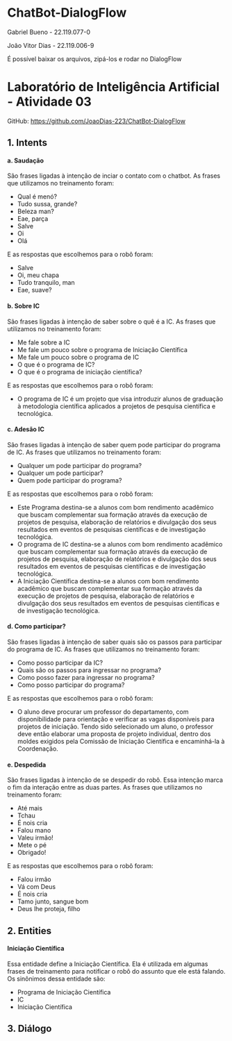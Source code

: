 # ChatBot-DialogFlow

Gabriel Bueno - 22.119.077-0


João Vitor Dias - 22.119.006-9

É possível baixar os arquivos, zipá-los e rodar no DialogFlow

# Laboratório de Inteligência Artificial - Atividade 03
GitHub: https://github.com/JoaoDias-223/ChatBot-DialogFlow

## 1. Intents
#### a. Saudação
São frases ligadas à intenção de inciar o contato com o chatbot. As frases que utilizamos no treinamento foram:
- Qual é menó?
- Tudo sussa, grande?
- Beleza man?
- Eae, parça
- Salve
- Oi
- Olá

E as respostas que escolhemos para o robô foram:
- Salve
- Oi, meu chapa
- Tudo tranquilo, man
- Eae, suave?

#### b. Sobre IC
São frases ligadas à intenção de saber sobre o quê é a IC. As frases que utilizamos no treinamento foram:
- Me fale sobre a IC
- Me fale um pouco sobre o programa de Iniciação Científica
- Me fale um pouco sobre o programa de IC
- O que é o programa de IC?
- O que é o programa de iniciação científica?

E as respostas que escolhemos para o robô foram:
- O programa de IC é um projeto que visa introduzir alunos de graduação à metodologia científica aplicados a projetos de pesquisa científica e tecnológica.

#### c. Adesão IC
São frases ligadas à intenção de saber quem pode participar do programa de IC. As frases que utilizamos no treinamento foram:
- Qualquer um pode participar do programa?
- Qualquer um pode participar?
- Quem pode participar do programa?

E as respostas que escolhemos para o robô foram:
- Este Programa destina-se a alunos com bom rendimento acadêmico que buscam complementar sua formação através da execução de projetos de pesquisa, elaboração de relatórios e divulgação dos seus resultados em eventos de pesquisas científicas e de investigação tecnológica.
- O programa de IC destina-se a alunos com bom rendimento acadêmico que buscam complementar sua formação através da execução de projetos de pesquisa, elaboração de relatórios e divulgação dos seus resultados em eventos de pesquisas científicas e de investigação tecnológica.
- A Iniciação Científica destina-se a alunos com bom rendimento acadêmico que buscam complementar sua formação através da execução de projetos de pesquisa, elaboração de relatórios e divulgação dos seus resultados em eventos de pesquisas científicas e de investigação tecnológica.

#### d. Como participar?
São frases ligadas à intenção de saber quais são os passos para participar do programa de IC. As frases que utilizamos no treinamento foram:
- Como posso participar da IC?
- Quais são os passos para ingressar no programa?
- Como posso fazer para ingressar no programa?
- Como posso participar do programa?
		
E as respostas que escolhemos para o robô foram:
- O aluno deve procurar um professor do departamento, com disponibilidade para orientação e verificar as vagas disponíveis para projetos de iniciação. Tendo sido selecionado um aluno, o professor deve então elaborar uma proposta de projeto individual, dentro dos moldes exigidos pela Comissão de Iniciação Científica e encaminhá-la à Coordenação.

#### e. Despedida
São frases ligadas à intenção de se despedir do robô. Essa intenção marca o fim da interação entre as duas partes. As frases que utilizamos no treinamento foram:
- Até mais
- Tchau
- É nois cria
- Falou mano
- Valeu irmão!
- Mete o pé
- Obrigado!

E as respostas que escolhemos para o robô foram:
- Falou irmão
- Vá com Deus
- É nois cria
- Tamo junto, sangue bom
- Deus lhe proteja, filho

## 2. Entities
#### Iniciação Científica
Essa entidade define a Iniciação Científica. Ela é utilizada em algumas frases de treinamento para notificar o robô do assunto que ele está falando. Os sinônimos dessa entidade são:
- Programa de Iniciação Científica
- IC
- Iniciação Científica

## 3. Diálogo

   

